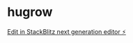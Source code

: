 # hugrow

[Edit in StackBlitz next generation editor ⚡️](https://stackblitz.com/~/github.com/eri-kawabata/hugrow)